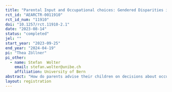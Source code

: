 ```yaml
---
title: "Parental Input and Occupational choices: Gendered Disparities in Advice? "
rct_id: "AEARCTR-0011910"
rct_id_num: "11910"
doi: "10.1257/rct.11910-2.1"
date: "2023-08-14"
status: "completed"
jel: ""
start_year: "2023-09-25"
end_year: "2024-04-19"
pi: "Thea Zöllner"
pi_other:
  - name: Stefan  Wolter
    email: stefan.wolter@unibe.ch
    affiliation: University of Bern
abstract: "How do parents advise their children on decisions about occupational and vocational choices? Is parental occupational advice gender-blind?  This study aims to investigate whether i) the child’s gender affects the occupational advice parents give and whether ii) parental, regional, and occupational characteristics potentially drive occupational advice patterns.  For this purpose, we run a survey experiment where adults give occupational advice in a hypothetical parent-child scenario. "
layout: registration
---
```


